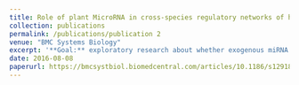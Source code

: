 ```yaml
---
title: Role of plant MicroRNA in cross-species regulatory networks of humans
collection: publications
permalink: /publications/publication 2
venue: "BMC Systems Biology"
excerpt: '**Goal:** exploratory research about whether exogenous miRNA derived from vegetables will have impact on human body in RNA interaction level. **Background:** plant microRNAs have been found still active after digestion.'
date: 2016-08-08
paperurl: https://bmcsystbiol.biomedcentral.com/articles/10.1186/s12918-016-0292-1
---
```

